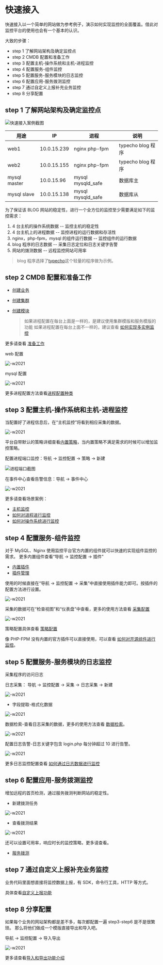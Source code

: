 # 快速接入

快速接入以一个简单的网站做为参考例子，演示如何实现监控的全面覆盖。借此对监控平台的使用也会有一个基本的认识。

大致的步骤：

* step 1 了解网站架构及确定监控点
* step 2 CMDB 配置和准备工作
* step 3 配置主机-操作系统和主机-进程监控
* step 4 配置服务-组件监控
* step 5 配置服务-服务模块的日志监控
* step 6 配置应用-服务拨测监控
* step 7 通过自定义上报补充业务监控
* step 8 分享配置

## step 1 了解网站架构及确定监控点

![快速接入案例截图](media/15834003432759.jpg)

| 用途         | IP          | 进程              | 说明              |
| ------------ | ----------- | ----------------- | ----------------- |
| web1         | 10.0.15.239 | nginx php-fpm     | typecho blog 程序 |
| web2         | 10.0.15.155 | nginx php-fpm     | typecho blog 程序 |
| mysql master | 10.0.15.96  | mysql mysqld_safe | 数据库主          |
| mysql slave  | 10.0.15.138 | mysql mysqld_safe | 数据库从          |

为了保证该 BLOG 网站的稳定性，进行一个全方位的监控至少需要满足如下的监控需求：

1. 4 台主机的操作系统数据 -- 监控主机的稳定性
2. 4 台主机上的进程数据 -- 监控进程的运行数据和存活性
3. nginx，php-fpm，mysql 的组件运行数据 -- 监控组件的运行数据
4. blog 程序的日志数据  -- 采集日志定位和日志关键字告警
5. 网站的拨测数据 -- 远程监控网站可用率

> blog 程序选择了[typecho](http://typecho.org/)这个轻量的程序做为示例。

## step 2 CMDB 配置和准备工作

* [创建业务](../../../配置平台/产品白皮书/产品功能/BusinessManagement.md)
* [创建集群](../../../配置平台/产品白皮书/产品功能/SetTemp.md)
* [创建模块](../../../配置平台/产品白皮书/产品功能/Model.md)

    > 如果进程配置在每台上面是一样的，是建议使用集群模版和服务模版的功能
    > 如果进程配置在每台上面不一样的，建议查看 [如何实现多实例监控](../guide/multi_instance_monitor.md)

更多请查看 [准备工作](./prepare.md)

web 配置

![-w2021](media/15809126500018.jpg)

mysql 配置

![-w2021](media/15809126100566.jpg)

更多进程配置方法查看[进程配置种类](../guide/process_cases.md)

## step 3 配置主机-操作系统和主机-进程监控

当配置好了进程信息后，在“主机监控”将看到相应采集的数据。

![-w2021](media/15809625239667.jpg)

平台自带默认的策略详细查看[内置策略](../functions/addenda/builtin-rules.md)，当内置策略不满足需求的时候可以增加监控策略。

配置进程端口监控：导航  →  监控配置  →  策略  →  新建

![进程端口截图](media/15833972925153.jpg)

在事件中心查看告警信息：导航  →  事件中心

![-w2021](media/15809895919471.jpg)

更多请查看场景案例：

* [主机监控](../functions/scene/host-monitor.md)
* [如何对进程进行监控](../guide/process_monitor.md)
* [如何对操作系统进行监控](../guide/os_monitor.md)

## step 4 配置服务-组件监控

对于 MySQL、Nginx 使用监控平台官方内置的组件就可以快速的实现组件监控的需求。 更多内置组件查看“导航  →  监控配置  →  插件”

* [内置插件](../functions/addenda/builtin-plugins.md)
* [插件管理](../functions/conf/plugins.md)

使用的时候直接在“导航  →  监控配置  →  采集”中直接使用插件能力即可。按插件的配置方法进行设置。

![-w2021](media/15809632369678.jpg)

采集的数据可在“检查视图”和“仪表盘”中查看，更多的使用方法查看 [采集配置](../functions/conf/collect-tasks.md)

![-w2021](media/15809774652787.jpg)

策略配置具体查看 [策略配置](../functions/conf/rules.md)

像 PHP-FPM 没有内置的官方插件可以直接使用，可以查看 [如何对开源组件进行监控](../guide/component_monitor.md)。

## step 5 配置服务-服务模块的日志监控

采集程序的访问日志

日志采集： 导航  →  监控配置  →  采集  →  日志采集  →  新建

![-w2021](media/15809715128894.jpg)

- 字段提取-格式化数据

![-w2021](media/15809846202210.jpg)

数据检索-查看日志采集的数据，更多的使用方法查看 [数据检索](../functions/analyze/data-search.md)。

![-w2021](media/15809845810410.jpg)

配置日志告警-日志关键字包含 login.php 每分钟超过 10 进行告警。

![-w2021](media/15809852566515.jpg)

更多日志监控配置查看 [如何通过日志数据进行监控](../guide/log_monitor.md)

## step 6 配置应用-服务拨测监控

增加远程的首页检测，通过服务拨测判断网站的稳定性。

- 新建拨测任务

![-w2021](media/15809864515258.jpg)

- 查看拨测结果

![-w2021](media/15809863857690.jpg)

还可以设置可用率，响应时长的监控策略，更多请查看。

* [服务拨测](../functions/scene/dial.md)

## step 7 通过自定义上报补充业务监控

业务代码里面想直接将监控数据上报，有 SDK，命令行工具，HTTP 等方式。

具体查看[自定义上报功能](../functions/conf/custom-report.md)

## step 8 分享配置

如果每个业务的网站架构都是差不多，每次都配置一遍 step3-step6 是不是很繁琐。 那么将他们做成一个模版直接导出和导入吧。

导航 →  监控配置 →  导入导出

![-w2021](media/15809898304165.jpg)

更多请查看[导入和导出功能介绍](../functions/conf/import-export.md)


